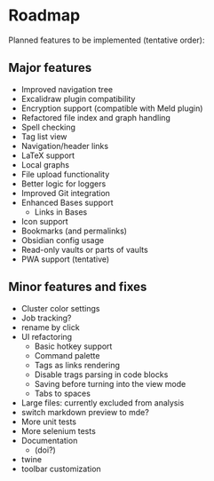# Roadmap

Planned features to be implemented (tentative order):

## Major features
- Improved navigation tree  
- Excalidraw plugin compatibility
- Encryption support (compatible with Meld plugin)
- Refactored file index and graph handling
- Spell checking 
- Tag list view  
- Navigation/header links
- LaTeX support  
- Local graphs
- File upload functionality
- Better logic for loggers
- Improved Git integration  
- Enhanced Bases support  
  - Links in Bases
- Icon support  
- Bookmarks (and permalinks)
- Obsidian config usage   
- Read-only vaults or parts of vaults  
- PWA support (tentative)  

## Minor features and fixes
- Cluster color settings
- Job tracking?
- rename by click
- UI refactoring  
  - Basic hotkey support  
  - Command palette  
  - Tags as links rendering
  - Disable trags parsing in code blocks
  - Saving before turning into the view mode
  - Tabs to spaces
- Large files: currently excluded from analysis
- switch markdown preview to mde?
- More unit tests
- More selenium tests
- Documentation
   - (doi?) 
- twine
- toolbar customization
